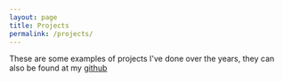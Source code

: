 ```yaml
---
layout: page
title: Projects
permalink: /projects/
---
```


These are some examples of projects I've done over the years, they can also be found at my [github](https://github.com/prashadr2)
